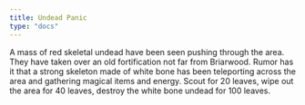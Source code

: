 ```yaml
---
title: Undead Panic
type: "docs"
---
```


A mass of red skeletal undead have been seen pushing through the area. They have taken over an old fortification not far from Briarwood. Rumor has it that a strong skeleton made of white bone has been teleporting across the area and gathering magical items and energy. Scout for 20 leaves, wipe out the area for 40 leaves, destroy the white bone undead for 100 leaves.
